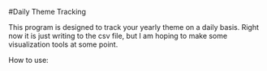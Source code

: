 #Daily Theme Tracking

This program is designed to track your yearly theme on a daily basis. Right now it is just writing to the csv file, but I am hoping to make some visualization tools at some point.

How to use:

 
